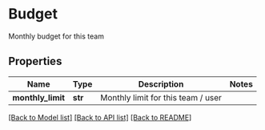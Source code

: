 # Budget

Monthly budget for this team
## Properties
Name | Type | Description | Notes
------------ | ------------- | ------------- | -------------
**monthly_limit** | **str** | Monthly limit for this team / user | 

[[Back to Model list]](../README.md#documentation-for-models) [[Back to API list]](../README.md#documentation-for-api-endpoints) [[Back to README]](../README.md)


